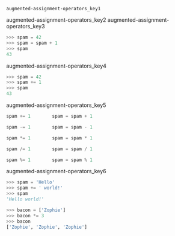 ```ngMeta
augmented-assignment-operators_key1
```

augmented-assignment-operators_key2
augmented-assignment-operators_key3


```python
>>> spam = 42
>>> spam = spam + 1
>>> spam
43
```
augmented-assignment-operators_key4


```python
>>> spam = 42
>>> spam += 1
>>> spam
43
```
augmented-assignment-operators_key5
```python
spam += 1        spam = spam + 1

spam -= 1        spam = spam - 1

spam *= 1        spam = spam * 1

spam /= 1        spam = spam / 1

spam %= 1        spam = spam % 1
```
augmented-assignment-operators_key6
```python
>>> spam = 'Hello'
>>> spam += ' world!'
>>> spam
'Hello world!'

>>> bacon = ['Zophie']
>>> bacon *= 3
>>> bacon
['Zophie', 'Zophie', 'Zophie']
```
